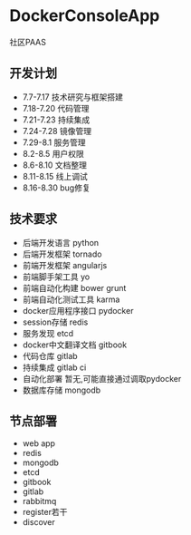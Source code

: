 # DockerConsoleApp

社区PAAS

## 开发计划

- 7.7-7.17 技术研究与框架搭建
- 7.18-7.20 代码管理
- 7.21-7.23 持续集成
- 7.24-7.28 镜像管理
- 7.29-8.1 服务管理
- 8.2-8.5 用户权限
- 8.6-8.10 文档整理
- 8.11-8.15 线上调试
- 8.16-8.30 bug修复

## 技术要求

- 后端开发语言 python
- 后端开发框架 tornado
- 前端开发框架 angularjs
- 前端脚手架工具 yo
- 前端自动化构建 bower grunt
- 前端自动化测试工具 karma
- docker应用程序接口 pydocker
- session存储 redis
- 服务发现 etcd
- docker中文翻译文档 gitbook
- 代码仓库 gitlab
- 持续集成 gitlab ci
- 自动化部署 暂无,可能直接通过调取pydocker
- 数据库存储 mongodb

## 节点部署

- web app
- redis
- mongodb
- etcd
- gitbook
- gitlab
- rabbitmq
- register若干
- discover

